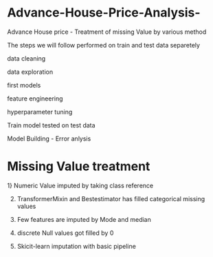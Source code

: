 # Advance-House-Price-Analysis-
Advance House price - Treatment of  missing Value by various method


The steps we will follow performed on train and test data separetely

data cleaning 

data exploration

first models

feature engineering

hyperparameter tuning

Train model tested on test data 

Model Building - Error anlysis

# Missing Value treatment 

1} Numeric Value imputed by taking class reference

2) TransformerMixin and Bestestimator has filled categorical missing values

3) Few features are imputed by Mode and median 

4) discrete Null values got filled by 0

5) Skicit-learn imputation with basic pipeline 

